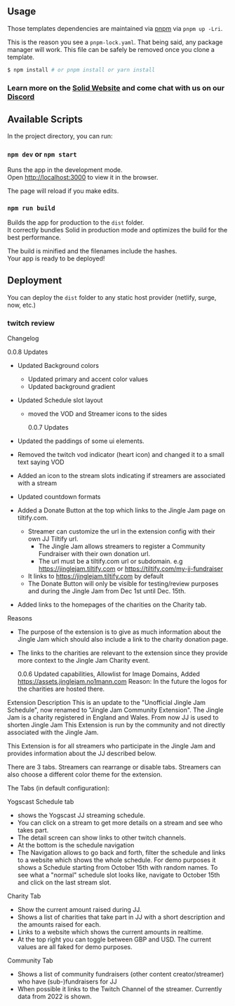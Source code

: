 ## Usage

Those templates dependencies are maintained via [pnpm](https://pnpm.io) via `pnpm up -Lri`.

This is the reason you see a `pnpm-lock.yaml`. That being said, any package manager will work. This file can be safely
be removed once you clone a template.

```bash
$ npm install # or pnpm install or yarn install
```

### Learn more on the [Solid Website](https://solidjs.com) and come chat with us on our [Discord](https://discord.com/invite/solidjs)

## Available Scripts

In the project directory, you can run:

### `npm dev` or `npm start`

Runs the app in the development mode.<br>
Open [http://localhost:3000](http://localhost:3000) to view it in the browser.

The page will reload if you make edits.<br>

### `npm run build`

Builds the app for production to the `dist` folder.<br>
It correctly bundles Solid in production mode and optimizes the build for the best performance.

The build is minified and the filenames include the hashes.<br>
Your app is ready to be deployed!

## Deployment

You can deploy the `dist` folder to any static host provider (netlify, surge, now, etc.)

### twitch review

Changelog

0.0.8
Updates

- Updated Background colors
  - Updated primary and accent color values
  - Updated background gradient
- Updated Schedule slot layout

  - moved the VOD and Streamer icons to the sides

    0.0.7
    Updates

- Updated the paddings of some ui elements.
- Removed the twitch vod indicator (heart icon) and changed it to a small text saying VOD
- Added an icon to the stream slots indicating if streamers are associated with a stream
- Updated countdown formats

- Added a Donate Button at the top which links to the Jingle Jam page on tiltify.com.
  - Streamer can customize the url in the extension config with their own JJ Tiltify url.
    - The Jingle Jam allows streamers to register a Community Fundraiser with their own donation url.
    - The url must be a tiltify.com url or subdomain. e.g https://jinglejam.tiltify.com
      or https://tiltify.com/my-jj-fundraiser
  - It links to https://jinglejam.tiltify.com by default
  - The Donate Button will only be visible for testing/review purposes and during the Jingle Jam from Dec 1st until
    Dec. 15th.
- Added links to the homepages of the charities on the Charity tab.

Reasons

- The purpose of the extension is to give as much information about the Jingle Jam which should also include a link to
  the charity donation page.
- The links to the charities are relevant to the extension since they provide more context to the Jingle Jam Charity
  event.

  0.0.6
  Updated capabilities, Allowlist for Image Domains, Added https://assets.jinglejam.no1mann.com
  Reason: In the future the logos for the charities are hosted there.

Extension Description
This is an update to the "Unofficial Jingle Jam Schedule", now renamed to "Jingle Jam Community Extension".
The Jingle Jam is a charity registered in England and Wales.
From now JJ is used to shorten Jingle Jam
This Extension is run by the community and not directly associated with the Jingle Jam.

This Extension is for all streamers who participate in the Jingle Jam and provides information about the JJ described
below.

There are 3 tabs.
Streamers can rearrange or disable tabs.
Streamers can also choose a different color theme for the extension.

The Tabs (in default configuration):

Yogscast Schedule tab

- shows the Yogscast JJ streaming schedule.
- You can click on a stream to get more details on a stream and see who takes part.
- The detail screen can show links to other twitch channels.
- At the bottom is the schedule navigation
- The Navigation allows to go back and forth, filter the schedule and links to a website which shows the whole schedule.
  For demo purposes it shows a Schedule starting from October 15th with random names.
  To see what a "normal" schedule slot looks like, navigate to October 15th and click on the last stream slot.

Charity Tab

- Show the current amount raised during JJ.
- Shows a list of charities that take part in JJ with a short description and the amounts raised for each.
- Links to a website which shows the current amounts in realtime.
- At the top right you can toggle between GBP and USD.
  The current values are all faked for demo purposes.

Community Tab

- Shows a list of community fundraisers (other content creator/streamer) who have (sub-)fundraisers for JJ
- When possible it links to the Twitch Channel of the streamer.
  Currently data from 2022 is shown.
